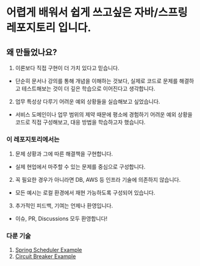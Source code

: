 

# 어렵게 배워서 쉽게 쓰고싶은 자바/스프링 레포지토리 입니다. 

## 왜 만들었나요?

1.	이론보다 직접 구현이 더 가치 있다고 믿습니다.
- 단순히 문서나 강의를 통해 개념을 이해하는 것보다, 실제로 코드로 문제를 해결하고 테스트해보는 것이 더 깊은 학습으로 이어진다고 생각합니다.
2.	업무 특성상 다루기 어려운 예외 상황들을 실습해보고 싶었습니다.
- 서비스 도메인이나 업무 범위의 제약 때문에 평소에 경험하기 어려운 예외 상황을 코드로 직접 구성해보고, 대응 방법을 학습하고자 했습니다.

### 이 레포지토리에서는
1.	문제 상황과 그에 따른 해결책을 구현합니다.
- 실제 현업에서 마주할 수 있는 문제를 중심으로 구성합니다.
2.	꼭 필요한 경우가 아니라면 DB, AWS 등 인프라 기술에 의존하지 않습니다.
- 모든 예시는 로컬 환경에서 재현 가능하도록 구성되어 있습니다.
3.	추가적인 피드백, 기여는 언제나 환영입니다.
- 	이슈, PR, Discussions 모두 환영합니다!


### 다룬 기술 

1. [Spring Scheduler Example](https://github.com/masiljangajji/spring-lab/issues/3)
2. [Circuit Breaker Example](https://github.com/masiljangajji/spring-lab/issues/4)